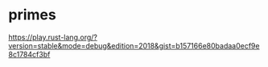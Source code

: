 # primes
https://play.rust-lang.org/?version=stable&mode=debug&edition=2018&gist=b157166e80badaa0ecf9e8c1784cf3bf
